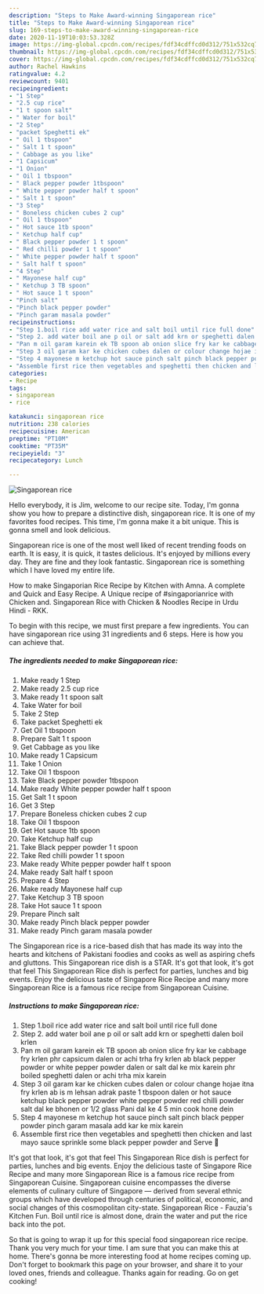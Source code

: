 ```yaml
---
description: "Steps to Make Award-winning Singaporean rice"
title: "Steps to Make Award-winning Singaporean rice"
slug: 169-steps-to-make-award-winning-singaporean-rice
date: 2020-11-19T10:03:53.328Z
image: https://img-global.cpcdn.com/recipes/fdf34cdffcd0d312/751x532cq70/singaporean-rice-recipe-main-photo.jpg
thumbnail: https://img-global.cpcdn.com/recipes/fdf34cdffcd0d312/751x532cq70/singaporean-rice-recipe-main-photo.jpg
cover: https://img-global.cpcdn.com/recipes/fdf34cdffcd0d312/751x532cq70/singaporean-rice-recipe-main-photo.jpg
author: Rachel Hawkins
ratingvalue: 4.2
reviewcount: 9401
recipeingredient:
- "1 Step"
- "2.5 cup rice"
- "1 t spoon salt"
- " Water for boil"
- "2 Step"
- "packet Speghetti ek"
- " Oil 1 tbspoon"
- " Salt 1 t spoon"
- " Cabbage as you like"
- "1 Capsicum"
- "1 Onion"
- " Oil 1 tbspoon"
- " Black pepper powder 1tbspoon"
- " White pepper powder half t spoon"
- " Salt 1 t spoon"
- "3 Step"
- " Boneless chicken cubes 2 cup"
- " Oil 1 tbspoon"
- " Hot sauce 1tb spoon"
- " Ketchup half cup"
- " Black pepper powder 1 t spoon"
- " Red chilli powder 1 t spoon"
- " White pepper powder half t spoon"
- " Salt half t spoon"
- "4 Step"
- " Mayonese half cup"
- " Ketchup 3 TB spoon"
- " Hot sauce 1 t spoon"
- "Pinch salt"
- "Pinch black pepper powder"
- "Pinch garam masala powder"
recipeinstructions:
- "Step 1.boil rice add water rice and salt boil until rice full done"
- "Step 2. add water boil ane p oil or salt add krn or speghetti dalen boil krlen"
- "Pan m oil garam karein ek TB spoon ab onion slice fry kar ke cabbage fry krlen phr capsicum dalen or achi trha fry krlen ab black pepper powder or white pepper powder dalen or salt dal ke mix karein phr boiled speghetti dalen or achi trha mix karein"
- "Step 3 oil garam kar ke chicken cubes dalen or colour change hojae itna fry krlen ab is m lehsan adrak paste 1 tbspoon dalen or hot sauce ketchup black pepper powder white pepper powder red chilli powder salt dal ke bhonen or 1/2 glass Pani dal ke 4 5 min cook hone dein"
- "Step 4 mayonese m ketchup hot sauce pinch salt pinch black pepper powder pinch garam masala add kar ke mix karein"
- "Assemble first rice then vegetables and speghetti then chicken and last mayo sauce sprinkle some black pepper powder and Serve 🍴"
categories:
- Recipe
tags:
- singaporean
- rice

katakunci: singaporean rice 
nutrition: 238 calories
recipecuisine: American
preptime: "PT10M"
cooktime: "PT35M"
recipeyield: "3"
recipecategory: Lunch

---
```



![Singaporean rice](https://img-global.cpcdn.com/recipes/fdf34cdffcd0d312/751x532cq70/singaporean-rice-recipe-main-photo.jpg)

Hello everybody, it is Jim, welcome to our recipe site. Today, I'm gonna show you how to prepare a distinctive dish, singaporean rice. It is one of my favorites food recipes. This time, I'm gonna make it a bit unique. This is gonna smell and look delicious.

Singaporean rice is one of the most well liked of recent trending foods on earth. It is easy, it is quick, it tastes delicious. It's enjoyed by millions every day. They are fine and they look fantastic. Singaporean rice is something which I have loved my entire life.

How to make Singaporian Rice Recipe by Kitchen with Amna. A complete and Quick and Easy Recipe. A Unique recipe of #singaporianrice with Chicken and. Singaporean Rice with Chicken &amp; Noodles Recipe in Urdu Hindi - RKK.


To begin with this recipe, we must first prepare a few ingredients. You can have singaporean rice using 31 ingredients and 6 steps. Here is how you can achieve that.

<!--inarticleads1-->

##### The ingredients needed to make Singaporean rice:

1. Make ready 1 Step
1. Make ready 2.5 cup rice
1. Make ready 1 t spoon salt
1. Take  Water for boil
1. Take 2 Step
1. Take packet Speghetti ek
1. Get  Oil 1 tbspoon
1. Prepare  Salt 1 t spoon
1. Get  Cabbage as you like
1. Make ready 1 Capsicum
1. Take 1 Onion
1. Take  Oil 1 tbspoon
1. Take  Black pepper powder 1tbspoon
1. Make ready  White pepper powder half t spoon
1. Get  Salt 1 t spoon
1. Get 3 Step
1. Prepare  Boneless chicken cubes 2 cup
1. Take  Oil 1 tbspoon
1. Get  Hot sauce 1tb spoon
1. Take  Ketchup half cup
1. Take  Black pepper powder 1 t spoon
1. Take  Red chilli powder 1 t spoon
1. Make ready  White pepper powder half t spoon
1. Make ready  Salt half t spoon
1. Prepare 4 Step
1. Make ready  Mayonese half cup
1. Take  Ketchup 3 TB spoon
1. Take  Hot sauce 1 t spoon
1. Prepare Pinch salt
1. Make ready Pinch black pepper powder
1. Make ready Pinch garam masala powder


The Singaporean rice is a rice-based dish that has made its way into the hearts and kitchens of Pakistani foodies and cooks as well as aspiring chefs and gluttons. This Singaporean rice dish is a STAR. It&#39;s got that look, it&#39;s got that feel This Singaporean Rice dish is perfect for parties, lunches and big events. Enjoy the delicious taste of Singapore Rice Recipe and many more Singaporean Rice is a famous rice recipe from Singaporean Cuisine. 

<!--inarticleads2-->

##### Instructions to make Singaporean rice:

1. Step 1.boil rice add water rice and salt boil until rice full done
1. Step 2. add water boil ane p oil or salt add krn or speghetti dalen boil krlen
1. Pan m oil garam karein ek TB spoon ab onion slice fry kar ke cabbage fry krlen phr capsicum dalen or achi trha fry krlen ab black pepper powder or white pepper powder dalen or salt dal ke mix karein phr boiled speghetti dalen or achi trha mix karein
1. Step 3 oil garam kar ke chicken cubes dalen or colour change hojae itna fry krlen ab is m lehsan adrak paste 1 tbspoon dalen or hot sauce ketchup black pepper powder white pepper powder red chilli powder salt dal ke bhonen or 1/2 glass Pani dal ke 4 5 min cook hone dein
1. Step 4 mayonese m ketchup hot sauce pinch salt pinch black pepper powder pinch garam masala add kar ke mix karein
1. Assemble first rice then vegetables and speghetti then chicken and last mayo sauce sprinkle some black pepper powder and Serve 🍴


It&#39;s got that look, it&#39;s got that feel This Singaporean Rice dish is perfect for parties, lunches and big events. Enjoy the delicious taste of Singapore Rice Recipe and many more Singaporean Rice is a famous rice recipe from Singaporean Cuisine. Singaporean cuisine encompasses the diverse elements of culinary culture of Singapore — derived from several ethnic groups which have developed through centuries of political, economic, and social changes of this cosmopolitan city-state. Singaporean Rice - Fauzia&#39;s Kitchen Fun. Boil until rice is almost done, drain the water and put the rice back into the pot. 

So that is going to wrap it up for this special food singaporean rice recipe. Thank you very much for your time. I am sure that you can make this at home. There's gonna be more interesting food at home recipes coming up. Don't forget to bookmark this page on your browser, and share it to your loved ones, friends and colleague. Thanks again for reading. Go on get cooking!
